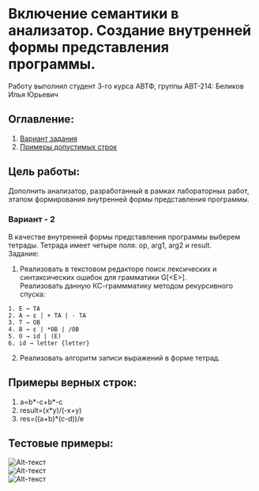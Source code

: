 # Включение семантики в анализатор. Создание внутренней формы представления программы.
Работу выполнил студент 3-го курса АВТФ, группы АВТ-214: Беликов Илья Юрьевич

## Оглавление:
1. [Вариант задания](#Вариант-задания)
2. [Примеры допустимых строк](#Примеры-допустимых-строк)

## Цель работы:  
Дополнить анализатор, разработанный в рамках лабораторных работ, этапом формирования внутренней формы представления программы.
### Вариант - 2
В качестве внутренней формы представления программы выберем тетрады. Тетрада имеет четыре поля: op, arg1, arg2 и result.  
Задание:  
1) Реализовать в текстовом редакторе поиск лексических и синтаксических ошибок для грамматики G\[\<E\>\].  
   Реализовать данную КС-граммматику методом рекурсивного спуска:  
```
1. E → TA 
2. A → ε | + TA | - TA 
3. T → ОВ 
4. В → ε | *ОВ | /ОВ 
5. О → id | (E) 
6. id → letter {letter}
```
2) Реализовать алгоритм записи выражений в форме тетрад.

## Примеры верных строк:
1. a=b*-c+b*-c
2. result=(x*y)/(-x+y)
3. res=((a+b)*(c-d))/e

## Тестовые примеры:
![Alt-текст](https://imagizer.imageshack.com/a/img922/3534/DioiZV.png "Пример №1")  
![Alt-текст](https://imagizer.imageshack.com/a/img924/5798/H3SxcF.png "Пример №2")  
![Alt-текст](https://imagizer.imageshack.com/a/img924/4480/Np27xH.png "Пример №3")
